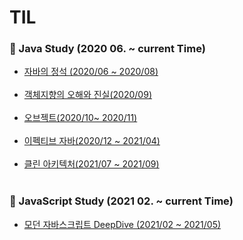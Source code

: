 # TIL



### 🚀 Java Study (2020 06. ~ current Time)



- <a href="https://github.com/HyunSung-Na/TIL/tree/master/Books/%EC%9E%90%EB%B0%94%EC%9D%98%20%EC%A0%95%EC%84%9D">
  자바의 정석 (2020/06 ~ 2020/08)
  </a>
  </br>
  </br>
- <a href="https://github.com/HyunSung-Na/TIL/tree/master/Books/%EA%B0%9D%EC%B2%B4%EC%A7%80%ED%96%A5%EC%9D%98%20%EC%82%AC%EC%8B%A4%EA%B3%BC%20%EC%98%A4%ED%95%B4">
  객체지향의 오해와 진실(2020/09)
  </a>
  </br>
  </br>
- <a href="https://github.com/HyunSung-Na/TIL/tree/master/Books/%EC%98%A4%EB%B8%8C%EC%A0%9D%ED%8A%B8">
  오브젝트(2020/10~ 2020/11)
  </a>
  </br>
  </br>
- <a href="https://github.com/HyunSung-Na/TIL/tree/master/Books/EffectiveJava">
  이펙티브 자바(2020/12 ~ 2021/04)
  </a>
  </br>
  </br>
- <a href="https://github.com/HyunSung-Na/TIL/tree/master/Books/EffectiveJava">
  클린 아키텍처(2021/07 ~ 2021/09)
  </a>
  </br>
  </br>


### 🚀 JavaScript Study (2021 02. ~ current Time)

- [모던 자바스크립트 DeepDive (2021/02 ~ 2021/05)](https://github.com/HyunSung-Na/TIL/tree/master/JavaScript)


